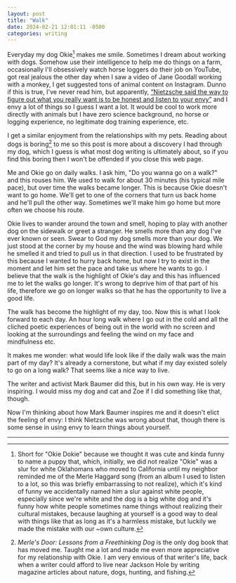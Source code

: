 ```yaml
---
layout: post
title: "Walk"
date: 2024-02-21 12:01:11 -0500
categories: writing
---
```


Everyday my dog Okie[^1] makes me smile. Sometimes I dream about working with dogs. Somehow use their intelligence to help me do things on a farm, occasionally I'll obsessively watch horse loggers do their job on YouTube, got real jealous the other day when I saw a video of Jane Goodall working with a monkey, I get suggested tons of animal content on Instagram. Dunno if this is true, I've never read him, but apparently, [“Nietzsche said the way to figure out what you really want is to be honest and listen to your envy”](https://twitter.com/deankissick/status/1758245954212225258) and I envy a lot of things so I guess I want a lot. It would be cool to work more directly with animals but I have zero science background, no horse or logging experience, no legitimate dog training experience, etc.

I get a similar enjoyment from the relationships with my pets. Reading about dogs is boring[^2] to me so this post is more about a discovery I had through my dog, which I guess is what most dog writing is ultimately about, so if you find this boring then I won't be offended if you close this web page.

Me and Okie go on daily walks. I ask him, "Do you wanna go on a walk?" and this rouses him. We used to walk for about 30 minutes (his typical mile pace), but over time the walks became longer. This is because Okie doesn't want to go home. We'll get to one of the corners that turn us back home and he'll pull the other way. Sometimes we'll make him go home but more often we choose his route.

Okie lives to wander around the town and smell, hoping to play with another dog on the sidewalk or greet a stranger. He smells more than any dog I've ever known or seen. Swear to God my dog smells more than your dog. We just stood at the corner by my house and the wind was blowing hard while he smelled it and tried to pull us in that direction. I used to be frustrated by this because I wanted to hurry back home, but now I try to exist in the moment and let him set the pace and take us where he wants to go. I believe that the walk is the highlight of Okie's day and this has influenced me to let the walks go longer. It's wrong to deprive him of that part of his life, therefore we go on longer walks so that he has the opportunity to live a good life.

The walk has become the highlight of my day, too. Now this is what I look forward to each day. An hour long walk where I go out in the cold and all the cliched poetic experiences of being out in the world with no screen and looking at the surroundings and feeling the wind on my face and mindfulness etc.

It makes me wonder: what would life look like if the daily walk was the main part of my day? It's already a cornerstone, but what if my day existed solely to go on a long walk? That seems like a nice way to live.

The writer and activist Mark Baumer did this, but in his own way. He is very inspiring. I would miss my dog and cat and Zoe if I did something like that, though.

Now I'm thinking about how Mark Baumer inspires me and it doesn't elict the feeling of envy: I think Nietzsche was wrong about that, though there is some sense in using envy to learn things about yourself.

---
[^1]: Short for "Okie Dokie" because we thought it was cute and kinda funny to name a puppy that, which, initially, we did not realize "Okie" was a slur for white Oklahomans who moved to California until my neighbor reminded me of the Merle Haggard song (from an album I used to listen to a lot, so this was briefly embarrassing to not realize), which it's kind of funny we accidentally named him a slur against white people, especially since we're white and the dog is a big white dog and it's funny how white people sometimes name things without realizing their cultural mistakes, because laughing at yourself is a good way to deal with things like that as long as it's a harmless mistake, but luckily we made the mistake with our ~own culture.
[^2]: *Merle's Door: Lessons from a Freethinking Dog* is the only dog book that has moved me. Taught me a lot and made me even more appreciative for my relationship with Okie. I am very envious of that writer's life, back when a writer could afford to live near Jackson Hole by writing magazine articles about nature, dogs, hunting, and fishing.
